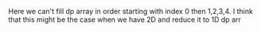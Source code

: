 Here we can't fill dp array in order starting with index 0 then 1,2,3,4. I think that this might be the case when we have 2D and reduce it to 1D dp arr
